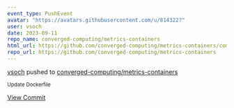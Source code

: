 ```yaml
---
event_type: PushEvent
avatar: "https://avatars.githubusercontent.com/u/814322?"
user: vsoch
date: 2023-09-11
repo_name: converged-computing/metrics-containers
html_url: https://github.com/converged-computing/metrics-containers/commit/a7775fdad475008ed23b828629c9e4f9a33122af
repo_url: https://github.com/converged-computing/metrics-containers
---
```


<a href='https://github.com/vsoch' target='_blank'>vsoch</a> pushed to <a href='https://github.com/converged-computing/metrics-containers' target='_blank'>converged-computing/metrics-containers</a>

<small>Update Dockerfile</small>

<a href='https://github.com/converged-computing/metrics-containers/commit/a7775fdad475008ed23b828629c9e4f9a33122af' target='_blank'>View Commit</a>